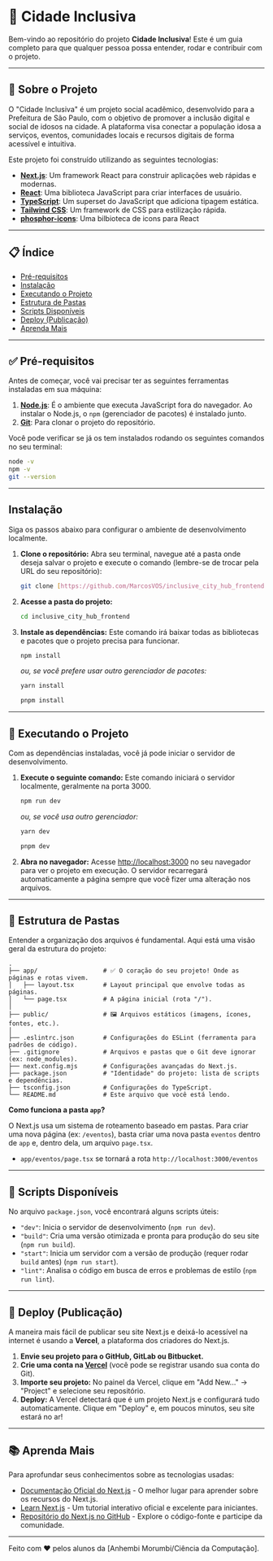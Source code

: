 # 🚀 Cidade Inclusiva

Bem-vindo ao repositório do projeto **Cidade Inclusiva**! Este é um guia completo para que qualquer pessoa possa entender, rodar e contribuir com o projeto.

---

## 📝 Sobre o Projeto

O "Cidade Inclusiva" é um projeto social acadêmico, desenvolvido para a Prefeitura de São Paulo, com o objetivo de promover a inclusão digital e social de idosos na cidade. A plataforma visa conectar a população idosa a serviços, eventos, comunidades locais e recursos digitais de forma acessível e intuitiva.

Este projeto foi construído utilizando as seguintes tecnologias:

- **[Next.js](https://nextjs.org/)**: Um framework React para construir aplicações web rápidas e modernas.
- **[React](https://react.dev/)**: Uma biblioteca JavaScript para criar interfaces de usuário.
- **[TypeScript](https://www.typescriptlang.org/)**: Um superset do JavaScript que adiciona tipagem estática.
- **[Tailwind CSS](https://tailwindcss.com/)**: Um framework de CSS para estilização rápida.
- **[phosphor-icons](https://phosphoricons.com/)**: Uma bilbioteca de icons para React

---

## 📋 Índice

- [Pré-requisitos](#-pré-requisitos)
- [Instalação](#instalação)
- [Executando o Projeto](#-executando-o-projeto)
- [Estrutura de Pastas](#-estrutura-de-pastas)
- [Scripts Disponíveis](#-scripts-disponíveis)
- [Deploy (Publicação)](#-deploy-publicação)
- [Aprenda Mais](#-aprenda-mais)

---

## ✅ Pré-requisitos

Antes de começar, você vai precisar ter as seguintes ferramentas instaladas em sua máquina:

1.  **[Node.js](https://nodejs.org/en)**: É o ambiente que executa JavaScript fora do navegador. Ao instalar o Node.js, o `npm` (gerenciador de pacotes) é instalado junto.
2.  **[Git](https://git-scm.com/)**: Para clonar o projeto do repositório.

Você pode verificar se já os tem instalados rodando os seguintes comandos no seu terminal:

```bash
node -v
npm -v
git --version
```

---

## Instalação

Siga os passos abaixo para configurar o ambiente de desenvolvimento localmente.

1.  **Clone o repositório:**
    Abra seu terminal, navegue até a pasta onde deseja salvar o projeto e execute o comando (lembre-se de trocar pela URL do seu repositório):

    ```bash
    git clone [https://github.com/MarcosVOS/inclusive_city_hub_frontend.git](https://github.com/MarcosVOS/inclusive_city_hub_frontend.git)
    ```

2.  **Acesse a pasta do projeto:**

    ```bash
    cd inclusive_city_hub_frontend
    ```

3.  **Instale as dependências:**
    Este comando irá baixar todas as bibliotecas e pacotes que o projeto precisa para funcionar.
    ```bash
    npm install
    ```
    _ou, se você prefere usar outro gerenciador de pacotes:_
    ```bash
    yarn install
    ```
    ```bash
    pnpm install
    ```

---

## 🚀 Executando o Projeto

Com as dependências instaladas, você já pode iniciar o servidor de desenvolvimento.

1.  **Execute o seguinte comando:**
    Este comando iniciará o servidor localmente, geralmente na porta 3000.

    ```bash
    npm run dev
    ```

    _ou, se você usa outro gerenciador:_

    ```bash
    yarn dev
    ```

    ```bash
    pnpm dev
    ```

2.  **Abra no navegador:**
    Acesse [http://localhost:3000](http://localhost:3000) no seu navegador para ver o projeto em execução. O servidor recarregará automaticamente a página sempre que você fizer uma alteração nos arquivos.

---

## 📂 Estrutura de Pastas

Entender a organização dos arquivos é fundamental. Aqui está uma visão geral da estrutura do projeto:

```
.
├── app/                  # ✅ O coração do seu projeto! Onde as páginas e rotas vivem.
│   ├── layout.tsx        # Layout principal que envolve todas as páginas.
│   └── page.tsx          # A página inicial (rota "/").
│
├── public/               # 🖼️ Arquivos estáticos (imagens, ícones, fontes, etc.).
│
├── .eslintrc.json        # Configurações do ESLint (ferramenta para padrões de código).
├── .gitignore            # Arquivos e pastas que o Git deve ignorar (ex: node_modules).
├── next.config.mjs       # Configurações avançadas do Next.js.
├── package.json          # "Identidade" do projeto: lista de scripts e dependências.
├── tsconfig.json         # Configurações do TypeScript.
└── README.md             # Este arquivo que você está lendo.
```

**Como funciona a pasta `app`?**

O Next.js usa um sistema de roteamento baseado em pastas. Para criar uma nova página (ex: `/eventos`), basta criar uma nova pasta `eventos` dentro de `app` e, dentro dela, um arquivo `page.tsx`.

- `app/eventos/page.tsx` se tornará a rota `http://localhost:3000/eventos`

---

## 📜 Scripts Disponíveis

No arquivo `package.json`, você encontrará alguns scripts úteis:

- `"dev"`: Inicia o servidor de desenvolvimento (`npm run dev`).
- `"build"`: Cria uma versão otimizada e pronta para produção do seu site (`npm run build`).
- `"start"`: Inicia um servidor com a versão de produção (requer rodar `build` antes) (`npm run start`).
- `"lint"`: Analisa o código em busca de erros e problemas de estilo (`npm run lint`).

---

## 🚀 Deploy (Publicação)

A maneira mais fácil de publicar seu site Next.js e deixá-lo acessível na internet é usando a **Vercel**, a plataforma dos criadores do Next.js.

1.  **Envie seu projeto para o GitHub, GitLab ou Bitbucket.**
2.  **Crie uma conta na [Vercel](https://vercel.com)** (você pode se registrar usando sua conta do Git).
3.  **Importe seu projeto:** No painel da Vercel, clique em "Add New..." -> "Project" e selecione seu repositório.
4.  **Deploy:** A Vercel detectará que é um projeto Next.js e configurará tudo automaticamente. Clique em "Deploy" e, em poucos minutos, seu site estará no ar!

---

## 📚 Aprenda Mais

Para aprofundar seus conhecimentos sobre as tecnologias usadas:

- [Documentação Oficial do Next.js](https://nextjs.org/docs) - O melhor lugar para aprender sobre os recursos do Next.js.
- [Learn Next.js](https://nextjs.org/learn) - Um tutorial interativo oficial e excelente para iniciantes.
- [Repositório do Next.js no GitHub](https://github.com/vercel/next.js) - Explore o código-fonte e participe da comunidade.

---

Feito com ❤️ pelos alunos da [Anhembi Morumbi/Ciência da Computação].
